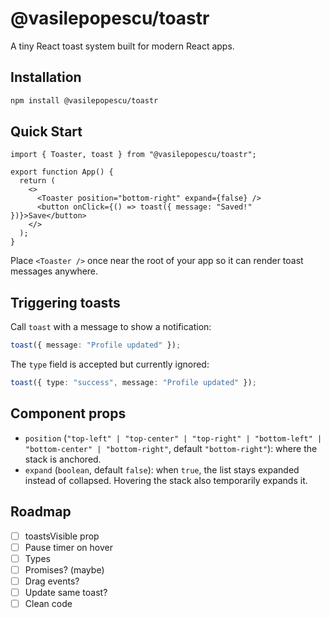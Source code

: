 # @vasilepopescu/toastr

A tiny React toast system built for modern React apps.

## Installation

```bash
npm install @vasilepopescu/toastr
```

## Quick Start

```tsx
import { Toaster, toast } from "@vasilepopescu/toastr";

export function App() {
  return (
    <>
      <Toaster position="bottom-right" expand={false} />
      <button onClick={() => toast({ message: "Saved!" })}>Save</button>
    </>
  );
}
```

Place `<Toaster />` once near the root of your app so it can render toast messages anywhere.

## Triggering toasts

Call `toast` with a message to show a notification:

```ts
toast({ message: "Profile updated" });
```

The `type` field is accepted but currently ignored:

```ts
toast({ type: "success", message: "Profile updated" });
```

## Component props

- `position` (`"top-left" | "top-center" | "top-right" | "bottom-left" | "bottom-center" | "bottom-right"`, default `"bottom-right"`): where the stack is anchored.
- `expand` (`boolean`, default `false`): when `true`, the list stays expanded instead of collapsed. Hovering the stack also temporarily expands it.

## Roadmap

- [ ] toastsVisible prop
- [ ] Pause timer on hover
- [ ] Types
- [ ] Promises? (maybe)
- [ ] Drag events?
- [ ] Update same toast?
- [ ] Clean code
